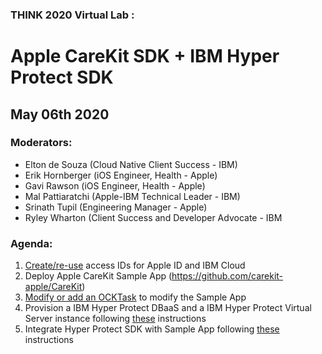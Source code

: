 ### THINK 2020 Virtual Lab :

# Apple CareKit SDK + IBM Hyper Protect SDK

## May 06th 2020

### Moderators:

- Elton de Souza (Cloud Native Client Success - IBM)
- Erik Hornberger (iOS Engineer, Health - Apple)
- Gavi Rawson (iOS Engineer, Health - Apple)
- Mal Pattiaratchi (Apple-IBM Technical Leader - IBM)
- Srinath Tupil (Engineering Manager - Apple)
- Ryley Wharton (Client Success and Developer Advocate - IBM

### Agenda:

1. [Create/re-use](docs/1_accounts.md) access IDs for Apple ID and IBM Cloud
2. Deploy Apple CareKit Sample App (<https://github.com/carekit-apple/CareKit>)
3. [Modify or add an OCKTask](docs/2_modify_ocktask.md) to modify the Sample App
4. Provision a IBM Hyper Protect DBaaS and a IBM Hyper Protect Virtual Server instance following [these](docs/3_deploy_hyper_protect_services.md) instructions
5. Integrate Hyper Protect SDK with Sample App following [these](docs/4_integrate_CareKitHyperProtectSDK_tutorial.md) instructions
